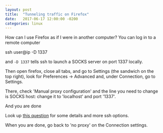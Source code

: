 ```yaml
---
layout: post
title:  "Tunneling traffic on Firefox"
date:   2017-06-17 12:00:00 -0200
categories: linux
---
```


How can I use Firefox as if I were in another computer?
You can log in to a remote computer

   ssh user@ip -D 1337

and `-D 1337` tells ssh to launch a SOCKS server on port 1337 locally.

Then open firefox, close all tabs, and go to Settings (the sandwich on the top right),
look for Preferences -> Advanced and, under Connection, go to Settings.

There, check 'Manual proxy configuration' and the line you need to change is SOCKS host:
change it to 'localhost' and port '1337'.

And you are done

Look up <a href="https://askubuntu.com/questions/469582/how-do-i-set-up-a-local-socks-proxy-that-tunnels-traffic-through-ssh">this question</a> for some details and more ssh options.

When you are done, go back to 'no proxy' on the Connection settings.
